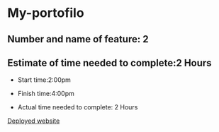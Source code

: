 # My-portofilo  

## Number and name of feature: 2  

## Estimate of time needed to complete:2 Hours  

* Start time:2:00pm  

* Finish time:4:00pm

* Actual time needed to complete: 2 Hours

[Deployed website](https://sad-villani-9a35c9.netlify.app/profile-page)
